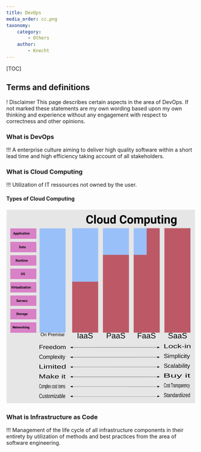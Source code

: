 ```yaml
---
title: DevOps
media_order: cc.png
taxonomy:
    category:
        - Others
    author:
        - Knecht
---
```


[TOC]

## Terms and definitions
! Disclaimer
This page describes certain aspects in the area of DevOps. If not marked these statements are my own wording based upon my own thinking and experience without any engagement with respect to correctness and other opinions.

### What is DevOps
!!! A enterprise culture aiming to deliver high quality software within a short lead time and high efficiency taking account of all stakeholders.

### What is Cloud Computing
!!! Utilization of IT ressources not owned by the user.

#### Types of Cloud Computing
![Image link](cc.png?link&cropResize=300,300)
### What is Infrastructure as Code
!!! Management of the life cycle of all infrastructure components in their entirety by utilization of methods and best practices from the area of software engineering.
